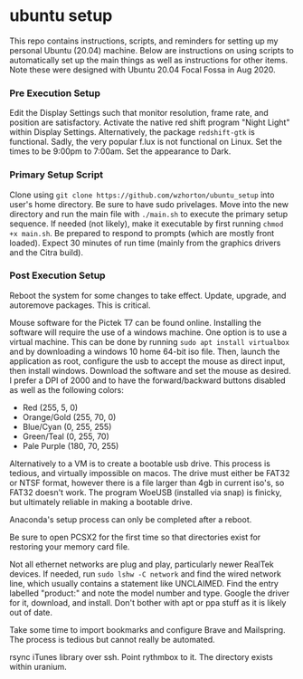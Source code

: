 # ubuntu setup

This repo contains instructions, scripts, and reminders for setting up my personal Ubuntu (20.04) machine. Below are instructions on using scripts to automatically set up the main things as well as instructions for other items. Note these were designed with Ubuntu 20.04 Focal Fossa in Aug 2020. 

### Pre Execution Setup

Edit the Display Settings such that monitor resolution, frame rate, and position are satisfactory. Activate the native red shift program "Night Light" within Display Settings. Alternatively, the package `redshift-gtk` is functional. Sadly, the very popular f.lux is not functional on Linux. Set the times to be 9:00pm to 7:00am. Set the appearance to Dark.

### Primary Setup Script

Clone using `git clone https://github.com/wzhorton/ubuntu_setup` into user's home directory. Be sure to have sudo privelages. Move into the new directory and run the main file with `./main.sh` to execute the primary setup sequence. If needed (not likely), make it executable by first running `chmod +x main.sh`. Be prepared to respond to prompts (which are mostly front loaded). Expect 30 minutes of run time (mainly from the graphics drivers and the Citra build).

### Post Execution Setup

Reboot the system for some changes to take effect. Update, upgrade, and autoremove packages. This is critical.

Mouse software for the Pictek T7 can be found online. Installing the software will require the use of a windows machine. One option is to use a virtual machine. This can be done by running `sudo apt install virtualbox` and by downloading a windows 10 home 64-bit iso file. Then, launch the application as root, configure the usb to accept the mouse as direct input, then install windows. Download the software and set the mouse as desired. I prefer a DPI of 2000 and to have the forward/backward buttons disabled as well as the following colors:

- Red (255, 5, 0)
- Orange/Gold (255, 70, 0)
- Blue/Cyan (0, 255, 255)
- Green/Teal (0, 255, 70)
- Pale Purple (180, 70, 255)

Alternatively to a VM is to create a bootable usb drive. This process is tedious, and virtually impossible on macos. The drive must either be FAT32 or NTSF format, however there is a file larger than 4gb in current iso's, so FAT32 doesn't work. The program WoeUSB (installed via snap) is finicky, but ultimately reliable in making a bootable drive.

Anaconda's setup process can only be completed after a reboot. 

Be sure to open PCSX2 for the first time so that directories exist for restoring your memory card file.

Not all ethernet networks are plug and play, particularly newer RealTek devices. If needed, run `sudo lshw -C network` and find the wired network line, which usually contains a statement like UNCLAIMED. Find the entry labelled "product:" and note the model number and type. Google the driver for it, download, and install. Don't bother with apt or ppa stuff as it is likely out of date.

Take some time to import bookmarks and configure Brave and Mailspring. The process is tedious but cannot really be automated.

rsync iTunes library over ssh. Point rythmbox to it. The directory exists within uranium.
